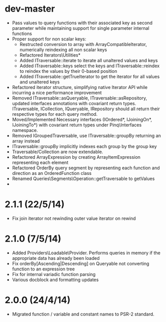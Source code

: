 dev-master
==========
 - Pass values to query functions with their associated key as second parameter while
   maintaining support for single parameter internal functions
 - Proper support for non scalar keys:
    - Restructed conversion to array with ArrayCompatibleIterator, numerically reindexing all non scalar keys
    - Refactored Iterators\Utilities\*
    - Added ITraversable::iterate to iterate all unaltered values and keys
    - Added ITraversable::keys select the keys and ITraversable::reindex to reindex the values by their 0-based position
    - Added ITraversable::getTrueIterator to get the iterator for all values and unaltered keys
 - Refactored iterator structure, simplifying native Iterator API while incurring a nice performance improvement
 - Removed ITraversable::asQueryable, ITraversable::asRepository, updated interfaces annotations
   with covariant return types. ITraversable, ICollection, IQueryable, IRepository should all return
   their respective types for each query method.
 - Moved/Implemented Necessary interfaces (IOrdered*, IJoiningOn*, IJoiningTo*) with covariant 
   return types under Pinq\Interfaces namespace.
 - Removed IGroupedTraversable, use ITraversable::groupBy returning an array instead
 - ITraversable::groupBy implicitly indexes each group by the group key
 - Traversable/Collection are now extendable.
 - Refactored ArrayExpression by creating ArrayItemExpression representing each element
 - Refactored OrderBy query segment by representing each function and direction as an OrderedFunction class
 - Renamed Queries\Segments\Operation::getTraversable to getValues
 - 

2.1.1 (22/5/14)
===============
 - Fix join iterator not rewinding outer value iterator on rewind

2.1.0 (7/5/14)
==============
 - Added Providers\Loadable\Provider. Performs queries in memory if the appropriate data has already been loaded
 - Fix orderBy[Ascending|Descending] on Queryable not converting function to an expression tree
 - Fix for internal variadic function parsing
 - Various docblock and formatting updates

2.0.0 (24/4/14)
===============
 - Migrated function / variable and constant names to PSR-2 standard.